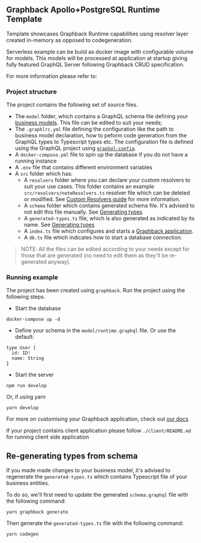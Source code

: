 ## Graphback Apollo+PostgreSQL Runtime Template

Template showcases Graphback Runtime capabilities using
resolver layer created in-memory as opposed to codegeneration.

Serverless example can be build as docker image with configurable volume for models. 
This models will be processed at application at startup giving fully featured GraphQL Server 
following Graphback CRUD specification.

For more information please refer to: 


### Project structure

The project contains the following set of source files. 

* The `model` folder, which contains a GraphQL schema file defining your [business models](https://graphback.dev/docs/model/datamodel). This file can be edited to suit your needs;
* The `.graphlrc.yml` file defining the configuration like the path to business model declaration, how to peform code generation from the GraphQL types to Typescript types etc. The configuration file is defined using the GraphQL project using [`graphql-config`](https://graphql-config.com/introduction).
* A `docker-compose.yml` file to spin up the database if you do not have a running instance 
* A `.env` file that contains different environment variables
* A `src` folder which has:
  * A `resolvers` folder where you can declare your custom resolvers to suit your use cases. This folder contains an example `src/resolvers/noteResolvers.ts` resolver file which can be deleted or modified. See [Custom Resolvers guide](https://graphback.dev/docs/resolvers/custom-resolvers) for more information. 
  * A `schema` folder which contains generated schema file. It's advised to not edit this file manually. See [Generating types](#re-generating-types-from-schema)
  * A `generated-types.ts` file, which is also generated as indicated by its name. See [Generating types](#re-generating-types-from-schema)
  * A `index.ts` file which configures and starts a [Graphback application](https://graphback.dev/docs/getting-started/add-to-project).
  * A `db.ts` file which indicates how to start a database connection.

> NOTE: All the files can be edited according to your needs except for those that are generated (no need to edit them as they'll be re-generated anyway).  
 

### Running example

The project has been created using `graphback`. Run the project using the following steps.

- Start the database

```
docker-compose up -d
```

- Define your schema in the `model/runtime.graphql` file. Or use the default:

```
type User {
  id: ID!
  name: String
}
```

- Start the server

```
npm run develop
```

Or, if using yarn

```
yarn develop
```

For more on customising your Graphback application, check out [our docs](https://graphback.dev/docs/gettingstarted)

If your project contains client application please follow `./client/README.md` for running client side application

## Re-generating types from schema

If you made made changes to your business model, it's advised to regenerate the `generated-types.ts` which contains Typescript file of your business entities. 

To do so, we'll first need to update the generated `schema.graphql` file with the following command:

```
yarn graphback generate
```

Then generate the `generated-types.ts` file with the following command:

```
yarn codegen
```